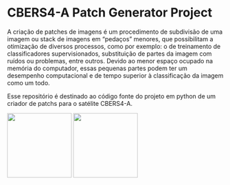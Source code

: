 <h1>CBERS4-A Patch Generator Project</h1>
<p>A criação de patches de imagens é um procedimento de subdivisão de uma imagem ou stack de imagens em “pedaços” menores, que possibilitam a otimização de diversos processos, como por exemplo: o de treinamento de classificadores supervisionados, substituição de partes da imagem com ruídos ou problemas, entre outros. Devido ao menor espaço ocupado na memória do computador, essas pequenas partes podem ter um desempenho computacional e de tempo superior à classificação da imagem como um todo. 
</p>
<p>Esse repositório é destinado ao código fonte do projeto em python de um criador de patchs para o satélite CBERS4-A. </p>


<p><img src="https://upload.wikimedia.org/wikipedia/commons/1/1f/Python_logo_01.svg" width="150" 
     height="150"> <img src="https://upload.wikimedia.org/wikipedia/commons/5/5a/Satellite_icon1.png" width="150" 
     height="150"> </p>
